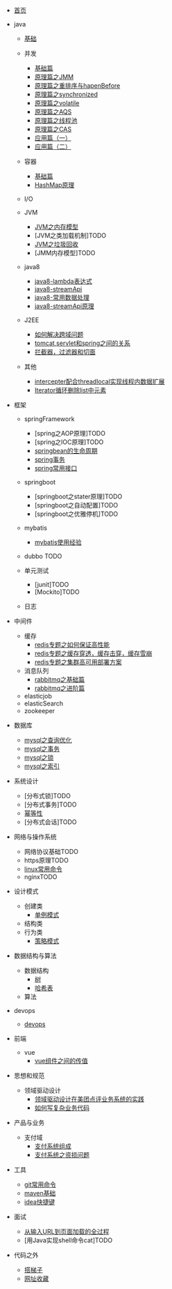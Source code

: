 * [首页](README.md)  
* java

    * [基础](./docs/java/基础/基础.md)  
    * 并发
        * [基础篇](/docs/java/并发/基础篇.md)
        * [原理篇之JMM](/docs/java/并发/原理篇之JMM.md)
        * [原理篇之重排序与hapenBefore](/docs/java/并发/原理篇之重排序与hapenBefore.md)
        * [原理篇之synchronized](/docs/java/并发/原理篇之synchronized.md)
        * [原理篇之volatile](/docs/java/并发/原理篇之volatile.md)
        * [原理篇之AQS](/docs/java/并发/原理篇之AQS.md)
        * [原理篇之线程池](/docs/java/并发/原理篇之线程池.md)
        * [原理篇之CAS](/docs/java/并发/原理篇之CAS.md)
        * [应用篇（一）](/docs/java/并发/应用篇（一）.md)
        * [应用篇（二）](/docs/java/并发/应用篇（二）.md)

    * 容器

        * [基础篇](/docs/java/容器/基础篇.md)
        * [HashMap原理](/docs/java/容器/HashMap原理.md)

    * I/O
    * JVM

        * [JVM之内存模型](/docs/java/JVM/JVM之内存模型.md)
        * [JVM之类加载机制]TODO
        * [JVM之垃圾回收](/docs/java/JVM/JVM之垃圾回收算法.md)
        * [JMM内存模型]TODO


    * java8

        * [java8-lambda表达式](/docs/java/java8/java8-lambda表达式.md)
        * [java8-streamApi](/docs/java/java8/java8-streamApi.md)
        * [java8-常用数据处理](/docs/java/java8/java8-常用数据处理.md)
        * [java8-streamApi原理](/docs/java/java8/浅谈javaStreamApi原理.md)

    * J2EE

        * [如何解决跨域问题](https://juejin.im/post/5c23993de51d457b8c1f4ee1)
        * [tomcat,servlet和spring之间的关系](https://www.cnblogs.com/shawshawwan/p/9002126.html)
        * [拦截器，过滤器和切面](https://blog.csdn.net/fly910905/docs/details/86537648)
    * 其他

        * [intercepter配合threadlocal实现线程内数据扩展](/docs/java/其他/intercepter-and-threadlocal.md)
        * [Iterator循环删除list中元素](/docs/java/其他/Iterator循环删除list中元素.md)
* 框架

    * springFramework
        * [spring之AOP原理]TODO
        * [spring之IOC原理]TODO
        * [springbean的生命周期](/docs/框架/springFramework/springbean的生命周期.md)
        * [spring事务](/docs/框架/springFramework/spring之事务原理.md)
        * [spring常用接口](/docs/框架/springFramework/spring常用接口.md)

    * springboot
        * [springboot之stater原理]TODO
        * [springboot之自动配置]TODO
        * [springboot之优雅停机]TODO

    * mybatis
        * [mybatis使用经验](/docs/框架/mybatis/mybatis使用经验.md)
    * dubbo TODO
    * 单元测试
        * [junit]TODO
        * [Mockito]TODO
    * 日志
* 中间件
    * 缓存
        * [redis专题之如何保证高性能](/docs/中间件/缓存/redis专题之如何保证高性能.md)
        * [redis专题之缓存穿透，缓存击穿，缓存雪崩](/docs/中间件/缓存/redis专题之缓存穿透，缓存击穿，缓存雪崩.md)
        * [redis专题之集群高可用部署方案](/docs/中间件/缓存/redis专题之集群高可用部署方案.md)
    * 消息队列
        * [rabbitmq之基础篇](/docs/中间件/消息队列/rabbitmq之基础篇.md)
        * [rabbitmq之进阶篇](/docs/中间件/消息队列/rabbitmq之进阶篇.md)
    * elasticjob
    * elasticSearch
    * zookeeper
* 数据库
    * [mysql之查询优化](/docs/数据库/mysql之查询优化.md)
    * [mysql之事务](/docs/数据库/mysql之事务.md)
    * [mysql之锁](/docs/数据库/mysql之锁.md)
    * [mysql之索引](/docs/数据库/mysql之索引.md)
* 系统设计
    * [分布式锁]TODO
    * [分布式事务]TODO
    * [幂等性](/docs/系统设计/幂等性.md)
    * [分布式会话]TODO
* 网络与操作系统    
    * 网络协议基础TODO
    * https原理TODO
    * [linux常用命令](/docs/网络与操作系统/linux常用命令.md)
    * nginxTODO

* 设计模式
    * 创建类
        * [单例模式](/docs/设计模式/创建类/单例模式.md)
    * 结构类
    * 行为类
        * [策略模式](/docs/设计模式/行为类/策略模式.md)

* 数据结构与算法
    * 数据结构
        * [树](https://www.cnblogs.com/maybe2030/p/4732377.html)
        * [哈希表](https://www.cnblogs.com/maybe2030/p/4719267.html)
    * 算法
* devops
    * [devops](/docs/devops/devops.md)
* 前端
    * vue
        * [vue组件之间的传值](/docs/前端/vue组件之间的传值.md)
* 思想和规范
    * 领域驱动设计
        * [领域驱动设计在美团点评业务系统的实践](https://yq.aliyun.com/docss/319159?utm_content=m_38302)
        * [如何写复杂业务代码](https://yq.aliyun.com/articles/712581?spm=a2c4e.11155435.0.0.7c0d1500X9Q5mO)
* 产品与业务
    * 支付域
        * [支付系统组成](/docs/产品和业务/支付系统组成.md)
        * [支付系统之资损问题](/docs/产品和业务/支付系统之资损问题.md)
* 工具
    * [git常用命令](/docs/工具/git常用命令.md)
    * [maven基础](/docs/工具/maven基础.md)
    * [idea快捷键](/docs/工具/idea快捷键.md)
* 面试
    * [从输入URL到页面加载的全过程](/docs/面试/从输入URL到页面加载的全过程.md)
    * [用Java实现shell命令cat]TODO   

* 代码之外
    * [搭梯子](/docs/代码之外/搭梯子.md)
    * [网址收藏](/docs/others/网址收藏.md)



